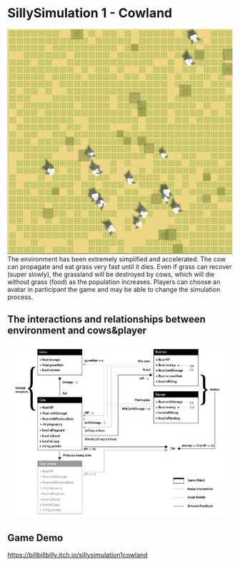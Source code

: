 # SillySimulation 1 - Cowland
![image](images/Screenshot.png)
The environment has been extremely simplified and accelerated. 
The cow can propagate and eat grass very fast until it dies. 
Even if grass can recover (super slowly), the grassland will 
be destroyed by cows, which will die without grass (food) 
as the population increases. Players can choose an avatar in 
participant the game and may be able to change the simulation process. 

## The interactions and relationships between environment and cows&player
![diagram](images/cowland_diagram-01.jpg)

## Game Demo
https://billbillbilly.itch.io/sillysimulation1cowland
